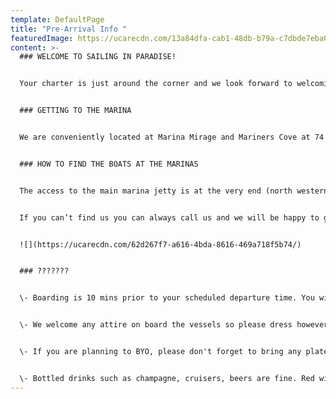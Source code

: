 ```yaml
---
template: DefaultPage
title: "Pre-Arrival Info "
featuredImage: https://ucarecdn.com/13a84dfa-cab1-48db-b79a-c7dbde7eba0f/
content: >-
  ### WELCOME TO SAILING IN PARADISE!


  Your charter is just around the corner and we look forward to welcoming you and your guests onboard :) We have put together some essential pre-charter info to help get you ready for a totally stress-free and seamless experience! 


  ### GETTING TO THE MARINA


  We are conveniently located at Marina Mirage and Mariners Cove at 74 Seaworld Drive, Main Beach. The marinas are directly adjacent to one another and there is plentiful free parking which you are invited to use.


  ### HOW TO FIND THE BOATS AT THE MARINAS


  The access to the main marina jetty is at the very end (north western corner) of the carpark behind the 'Ridong Plaza' building.   Please take the jetty with the big yellow archway at Mariner's Cove. For the 'Seawind 1000XL' please take the first arm (to your left) after going under the yellow archway. For 'Spirit of Gwonda' and 'Oceans' please take the second arm (to your left). You should be able to see our boats from the main jetty.    Please find a map below.  


  If you can’t find us you can always call us and we will be happy to guide you.


  ![](https://ucarecdn.com/62d267f7-a616-4bda-8616-469a718f5b74/)


  ### ???????


  \- Boarding is 10 mins prior to your scheduled departure time. You will need to bring any food, drinks, decorations etc with you at this time. If you arrive early, please meet your group at the top, main boardwalk and wait there until your boarding time as we may still be cleaning/preparing for you. The Marinas are very narrow, so it can be unsafe for large groups to congregate near the boats. 


  \- We welcome any attire on board the vessels so please dress however you feel comfortable, winter evenings a jacket is advisable. Shoes will need to be slipped off prior to boarding :) 


  \- If you are planning to BYO, please don't forget to bring any plates, cutlery, napkins etc if required. Please make sure any cups are non-breakable. 


  \- Bottled drinks such as champagne, cruisers, beers are fine. Red wine and straight bottles of spirits are not permitted, but you are welcome to bring along pre-mix spirits in bottles/cans.
---
```

